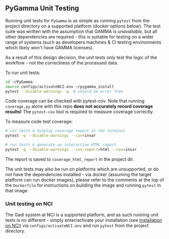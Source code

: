 ## PyGamma Unit Testing

Running unit tests for `PyGamma` is as simple as running `pytest` from the project directory on a supported platform (docker options below).  The test suite was written with the assumption that GAMMA is *unavailable*, but all other dependencies are required - this is suitable for testing on a wider range of systems (such as developers machines & CI testing environments which likely won't have GAMMA licenses).

As a result of this design decision, the *unit* tests only test the logic of the workflow - not the correctness of the processed data.

To run unit tests:
```BASH
cd ~/PyGamma
source configs/activateNCI.env ~/pygamma_install
pytest --disable-warnings -q  # should be error free
```

Code coverage can be checked with pytest-cov. Note that running `coverage.py` alone with this repo **does not accurately record coverage results!** The `pytest-cov` tool is required to measure coverage correctly.

To measure code test coverage:

```BASH
# run tests & display coverage report at the terminal
pytest -q --disable-warnings --cov=insar

# run tests & generate an interactive HTML report
pytest -q --disable-warnings --cov-report=html --cov=insar
```

The report is saved to `coverage_html_report` in the project dir.

The unit tests may also be run on platforms which are unsupported, or do not have the dependencies installed - via docker (assuming the target platform can run docker images), please refer to the comments at the top of the `Dockerfile` for instructions on building the image and running `pytest` in that image.

### Unit testing on NCI

The Gadi system at NCI is a supported platform, and as such running unit tests is no different - simply enter/activate your installation (see [Installation on NCI](#Installation-on-NCI)) via `configs/activateNCI.env` and run `pytest` from the project directory.
